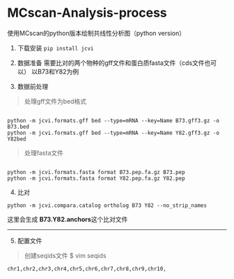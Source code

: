 # MCscan-Analysis-process
使用MCscan的python版本绘制共线性分析图（python version）
1. 下载安装
`pip install jcvi`

2. 数据准备
 需要比对的两个物种的gff文件和蛋白质fasta文件（cds文件也可以）
 以B73和Y82为例
  3. 数据前处理
>  处理gff文件为bed格式
```

python -m jcvi.formats.gff bed --type=mRNA --key=Name B73.gff3.gz -o B73.bed
python -m jcvi.formats.gff bed --type=mRNA --key=Name Y82.gff3.gz -o Y82bed
```
> 处理fasta文件
```

python -m jcvi.formats.fasta format B73.pep.fa.gz B73.pep
python -m jcvi.formats.fasta format Y82.pep.fa.gz Y82.pep

```
4. 比对
```
python -m jcvi.compara.catalog ortholog B73 Y82 --no_strip_names
```
这里会生成 **B73.Y82.anchors**这个比对文件

***
5. 配置文件
 > 创建seqids文件
 $ vim seqids 


```chr1,chr2,chr3,chr4,chr5,chr6,chr7,chr8,chr9,chr10,<br>
chr1,chr2,chr3,chr4,chr5,chr6,chr7,chr8,chr9,chr10,
```
